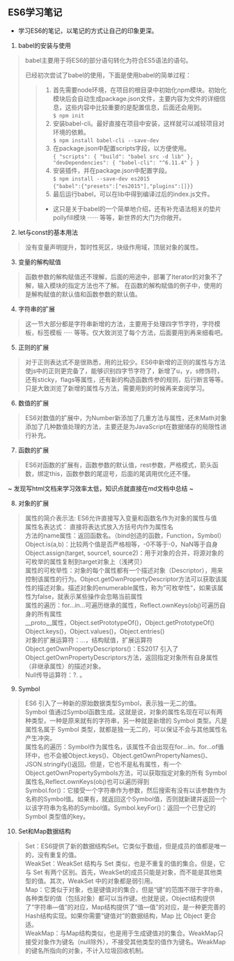 ## ES6学习笔记

- 学习ES6的笔记，以笔记的方式让自己的印象更深。

1. babel的安装与使用
>  babel主要用于将ES6的部分语句转化为符合ES5语法的语句。  
>  
>  已经初次尝试了babel的使用，下面是使用babel的简单过程：
>   > 1. 首先需要node环境，在项目的根目录中初始化npm模块。初始化模块后会自动生成package.json文件，主要内容为文件的详细信息，这些内容中比较重要的是配置信息，后面还会用到。  
>   >       `$ npm init`
>   > 2. 安装babel-cli。最好直接在项目中安装，这样就可以减轻项目对环境的依赖。  
>   >       `$ npm install babel-cli --save-dev`
>   > 3. 在package.json中配置scripts字段，以方便使用。  
>   >       `{
                "scripts": {
                    "build": "babel src -d lib"
                },
                "devDependencies": {
                    "babel-cli": "^6.11.4"
                }
            }`
>   > 4. 安装插件，并在package.json中配置字段。  
>   > `$ npm install --save-dev es2015`  
>   > `{"babel":{"presets":["es2015"],"plugins":[]}}`
>   > 5. 最后运行babel，可以在lib中得到编译过后的index.js文件。    
>   > - 这只是关于babel的一个简单地介绍，还有补充语法相关的垫片pollyfill模块 ······ 等等，新世界的大门为你敞开。
        


2. let与const的基本用法
>   没有变量声明提升，暂时性死区，块级作用域，顶层对象的属性。

3. 变量的解构赋值
>   函数参数的解构赋值还不理解，后面的用途中，部署了Iterator的对象不了解，输入模块的指定方法也不了解。
>   在函数的解构赋值的例子中，使用的是解构赋值的默认值和函数参数的默认值。

4. 字符串的扩展
>   这一节大部分都是字符串新增的方法，主要用于处理四字节字符，字符模板，标签模板 ····· 等等。仅大致浏览了每个方法，后面要用到再来细看吧。

5. 正则的扩展
>   对于正则表达式不是很熟悉，用的比较少。ES6中新增的正则的属性与方法使js中的正则更完备了，能够识别四字节字符了，新增了u，y，s修饰符，还有sticky，flags等属性，还有新的构造函数传参的规则，后行断言等等。只是大致浏览了新增的属性与方法，需要用到的时候再来查阅学习。

6. 数值的扩展
>   ES6对数值的扩展中，为Number新添加了几重方法与属性，还未Math对象添加了几种数值处理的方法，主要还是为JavaScript在数据储存的局限性进行补充。

7. 函数的扩展
>   ES6对函数的扩展有，函数参数的默认值，rest参数，严格模式，箭头函数，绑定this，函数参数的尾逗号，后面的尾调用优化还不懂。  

~ 发现写html文档来学习效率太低，知识点就直接在md文档中总结 ~  

8. 对象的扩展
>   属性的简介表示法: ES6允许直接写入变量和函数名作为对象的属性与值    
>   属性名表达式： 直接将表达式放入方括号内作为属性名  
>   方法的name属性：返回函数名。（bind创造的函数，Function，Symbol）  
>   Object.is(a,b)：比较两个值是否严格相等，-0不等于-0，NaN等于自身  
>   Object.assign(target, source1, source2)：用于对象的合并，将源对象的可枚举的属性复制到target对象上（浅拷贝）  
>   属性的可枚举性：对象的每个属性都有一个描述对象（Descriptor），用来控制该属性的行为。Object.getOwnPropertyDescriptor方法可以获取该属性的描述对象。描述对象的enumerable属性，称为”可枚举性“，如果该属性为false，就表示某些操作会忽略当前属性  
>   属性的遍历：for...in...可遍历继承的属性，Reflect.ownKeys(obj)可遍历自身的所有属性  
>   __proto__属性，Object.setPrototypeOf()，Object.getPrototypeOf()  
>   Object.keys()，Object.values()，Object.entries()  
>   对象的扩展运算符：...，结构赋值，扩展运算符  
>   Object.getOwnPropertyDescriptors()：ES2017 引入了Object.getOwnPropertyDescriptors方法，返回指定对象所有自身属性（非继承属性）的描述对象。  
>   Null传导运算符：?.   。  

9. Symbol
>   ES6 引入了一种新的原始数据类型Symbol，表示独一无二的值。  
>   Symbol 值通过Symbol函数生成。这就是说，对象的属性名现在可以有两种类型，一种是原来就有的字符串，另一种就是新增的 Symbol 类型。凡是属性名属于 Symbol 类型，就都是独一无二的，可以保证不会与其他属性名产生冲突。  
>  属性名的遍历：Symbol作为属性名，该属性不会出现在for...in、for...of循环中，也不会被Object.keys()、Object.getOwnPropertyNames()、JSON.stringify()返回。但是，它也不是私有属性，有一个Object.getOwnPropertySymbols方法，可以获取指定对象的所有 Symbol 属性名,Reflect.ownKeys(obj)也可以遍历得到  
>  Symbol.for()：它接受一个字符串作为参数，然后搜索有没有以该参数作为名称的Symbol值。如果有，就返回这个Symbol值，否则就新建并返回一个以该字符串为名称的Symbol值。Symbol.keyFor()：返回一个已登记的 Symbol 类型值的key。  

10. Set和Map数据结构
>   Set：ES6提供了新的数据结构Set。它类似于数组，但是成员的值都是唯一的，没有重复的值。  
>   WeakSet：WeakSet 结构与 Set 类似，也是不重复的值的集合。但是，它与 Set 有两个区别。首先，WeakSet的成员只能是对象，而不能是其他类型的值。其次，WeakSet 中的对象都是弱引用。  
>   Map：它类似于对象，也是键值对的集合，但是“键”的范围不限于字符串，各种类型的值（包括对象）都可以当作键。也就是说，Object结构提供了“字符串—值”的对应，Map结构提供了“值—值”的对应，是一种更完善的Hash结构实现。如果你需要“键值对”的数据结构，Map 比 Object 更合适。  
>   WeakMap：与Map结构类似，也是用于生成键值对的集合。WeakMap只接受对象作为键名（null除外），不接受其他类型的值作为键名。WeakMap的键名所指向的对象，不计入垃圾回收机制。
